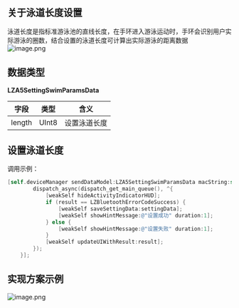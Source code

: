 <a name="G9PFv"></a>
## 关于泳道长度设置
泳道长度是指标准游泳池的直线长度，在手环进入游泳运动时，手环会识别用户实际游泳的圈数，结合设置的泳道长度可计算出实际游泳的距离数据<br />![image.png](https://cdn.nlark.com/yuque/0/2021/png/265997/1616676104976-c8810529-4d17-48e3-bce7-ad3519dd7a20.png#align=left&display=inline&height=211&margin=%5Bobject%20Object%5D&name=image.png&originHeight=211&originWidth=869&size=90072&status=done&style=none&width=869)
<a name="1wJxU"></a>
## 数据类型

**LZA5SettingSwimParamsData**

| 字段 | 类型 | 含义 |
| --- | --- | --- |
| length | UInt8 | 设置泳道长度 |


<a name="NCJAa"></a>
## 设置泳道长度

调用示例：
```objectivec
[self.deviceManager sendDataModel:LZA5SettingSwimParamsData macString:self.device.mac completion:^(LZBluetoothErrorCode result, id resp) {
        dispatch_async(dispatch_get_main_queue(), ^{
            [weakSelf hideActivityIndicatorHUD];
            if (result == LZBluetoothErrorCodeSuccess) {
                [weakSelf saveSettingData:settingData];
                [weakSelf showHintMessage:@"设置成功" duration:1];
            } else {
                [weakSelf showHintMessage:@"设置失败" duration:1];
            }
            [weakSelf updateUIWithResult:result];
        });
    }];
```


<a name="KITWx"></a>
## 实现方案示例


![image.png](https://cdn.nlark.com/yuque/0/2021/png/265997/1616676385650-c67fee4e-e339-41f4-864f-008b7ec65b7c.png#align=left&display=inline&height=243&margin=%5Bobject%20Object%5D&name=image.png&originHeight=243&originWidth=862&size=12520&status=done&style=none&width=862)


